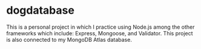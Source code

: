﻿# dogdatabase
This is a personal project in which I practice using Node.js among the other frameworks which include: Express, Mongoose, and Validator. This project is also connected to my MongoDB Atlas database. 
